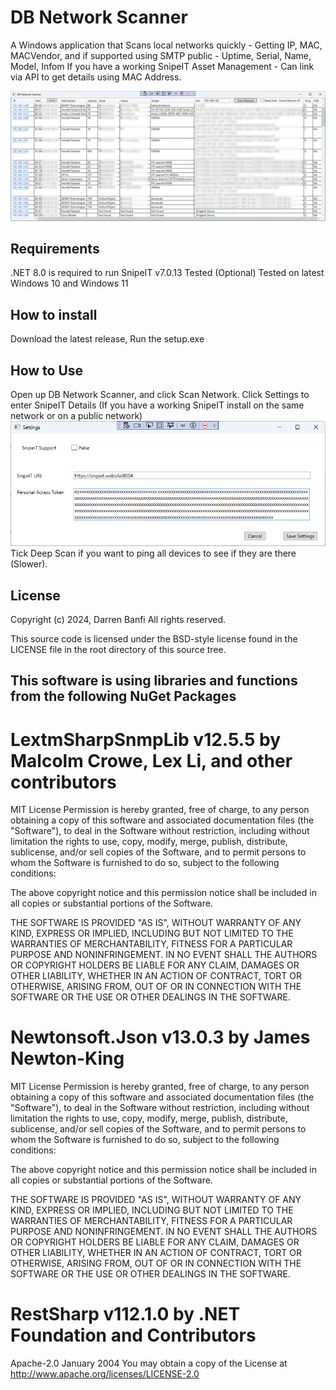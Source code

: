 # DB Network Scanner
A Windows application that Scans local networks quickly - Getting IP, MAC, MACVendor,
and if supported using SMTP public -  Uptime, Serial, Name, Model, Infom
If you have a working SnipeIT Asset Management - Can link via API to get details using MAC Address.

![Screenshot of the DB Network Scanner application window, showing the application after a network scan has been done.](/assets/DB-Network-Scanner-UI.png)

## Requirements 
.NET 8.0 is required to run
SnipeIT v7.0.13 Tested (Optional)
Tested on latest Windows 10 and Windows 11

## How to install
Download the latest release,
Run the setup.exe

## How to Use
Open up DB Network Scanner, and click Scan Network.
Click Settings to enter SnipeIT Details (If you have a working SnipeIT install on the same network or on a public network)
![Screenshot of the DB Network Scanner settings window, showing the default settings.](/assets/DB-Network-Scanner-settings.png)
Tick Deep Scan if you want to ping all devices to see if they are there (Slower).

## License
Copyright (c) 2024, Darren Banfi
All rights reserved.

This source code is licensed under the BSD-style license found in the
LICENSE file in the root directory of this source tree. 

## This software is using libraries and functions from the following NuGet Packages

# LextmSharpSnmpLib v12.5.5 by Malcolm Crowe, Lex Li, and other contributors

MIT License
Permission is hereby granted, free of charge, to any person obtaining a copy
of this software and associated documentation files (the "Software"), to deal
in the Software without restriction, including without limitation the rights
to use, copy, modify, merge, publish, distribute, sublicense, and/or sell
copies of the Software, and to permit persons to whom the Software is
furnished to do so, subject to the following conditions:

The above copyright notice and this permission notice shall be included in all
copies or substantial portions of the Software.

THE SOFTWARE IS PROVIDED "AS IS", WITHOUT WARRANTY OF ANY KIND, EXPRESS OR
IMPLIED, INCLUDING BUT NOT LIMITED TO THE WARRANTIES OF MERCHANTABILITY,
FITNESS FOR A PARTICULAR PURPOSE AND NONINFRINGEMENT. IN NO EVENT SHALL THE
AUTHORS OR COPYRIGHT HOLDERS BE LIABLE FOR ANY CLAIM, DAMAGES OR OTHER
LIABILITY, WHETHER IN AN ACTION OF CONTRACT, TORT OR OTHERWISE, ARISING FROM,
OUT OF OR IN CONNECTION WITH THE SOFTWARE OR THE USE OR OTHER DEALINGS IN THE
SOFTWARE.

# Newtonsoft.Json v13.0.3 by James Newton-King

MIT License
Permission is hereby granted, free of charge, to any person obtaining a copy
of this software and associated documentation files (the "Software"), to deal
in the Software without restriction, including without limitation the rights
to use, copy, modify, merge, publish, distribute, sublicense, and/or sell
copies of the Software, and to permit persons to whom the Software is
furnished to do so, subject to the following conditions:

The above copyright notice and this permission notice shall be included in all
copies or substantial portions of the Software.

THE SOFTWARE IS PROVIDED "AS IS", WITHOUT WARRANTY OF ANY KIND, EXPRESS OR
IMPLIED, INCLUDING BUT NOT LIMITED TO THE WARRANTIES OF MERCHANTABILITY,
FITNESS FOR A PARTICULAR PURPOSE AND NONINFRINGEMENT. IN NO EVENT SHALL THE
AUTHORS OR COPYRIGHT HOLDERS BE LIABLE FOR ANY CLAIM, DAMAGES OR OTHER
LIABILITY, WHETHER IN AN ACTION OF CONTRACT, TORT OR OTHERWISE, ARISING FROM,
OUT OF OR IN CONNECTION WITH THE SOFTWARE OR THE USE OR OTHER DEALINGS IN THE
SOFTWARE.

# RestSharp v112.1.0 by .NET Foundation and Contributors

Apache-2.0  January 2004
You may obtain a copy of the License at
http://www.apache.org/licenses/LICENSE-2.0

